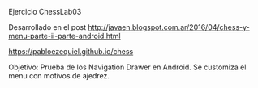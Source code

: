 Ejercicio ChessLab03

Desarrollado en el post 
http://javaen.blogspot.com.ar/2016/04/chess-y-menu-parte-ii-parte-android.html

https://pabloezequiel.github.io/chess

Objetivo: 
Prueba de los Navigation Drawer en Android.
Se customiza el menu con motivos de ajedrez.
